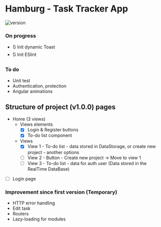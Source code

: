 # Hamburg - Task Tracker App 
![version](https://img.shields.io/badge/version-0.2.2-yellow.svg)

### On progress
* 🔃 Init dynamic Toast
* 🔃 Init ESlint

### To do 
* Unit test
* Authentication, protection
* Angular animations

## Structure of project (v1.0.0) pages
* Home (3 views)
  * Views elements
    * [x] Login & Register buttons
    * [x] To-do list component
  * Views
    * [x] View 1 - To-do list - data stored in DataStorage, or create new project - another options
    * [ ] View 2 - Button - Create new project -> Move to view 1
    * [ ] View 3 - To-do list - data for auth user (Data stored in the RealTime DataBase)
* [ ] Login page 


### Improvement since first version (Temporary)
* HTTP error handling
* Edit task
* Routers
* Lazy-loading for modules


